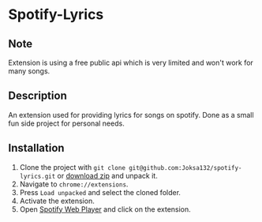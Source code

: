 # Spotify-Lyrics

## Note

Extension is using a free public api which is very limited and won't work for many songs.

## Description

An extension used for providing lyrics for songs on spotify. Done as a small fun side project for personal needs.

## Installation

1. Clone the project with `git clone git@github.com:Joksa132/spotify-lyrics.git` or [download zip](https://github.com/Joksa132/spotify-lyrics/archive/refs/heads/main.zip) and unpack it.
2. Navigate to `chrome://extensions`.
3. Press `Load unpacked` and select the cloned folder.
4. Activate the extension.
5. Open [Spotify Web Player](https://open.spotify.com/) and click on the extension.
